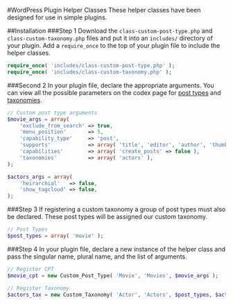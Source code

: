 #WordPress Plugin Helper Classes
These helper classes have been designed for use in simple plugins.

##Installation
###Step 1
Download the `class-custom-post-type.php` and `class-custom-taxonomy.php` files and put it into an `includes/` directory of your plugin.  Add a `require_once` to the top of your plugin file to include the helper classes.

```php
require_once( 'includes/class-custom-post-type.php' );
require_once( 'includes/class-custom-taxonomy.php' );
```

###Second 2
In your plugin file, declare the appropriate arguments.  You can view all the possible parameters on the codex page for [post types](http://codex.wordpress.org/Function_Reference/register_post_type) and [taxonomies](http://codex.wordpress.org/Function_Reference/register_taxonomy).

```php
// Custom post type arguments
$movie_args = array(
	'exclude_from_search' => true,
	'menu_position'       => 5,
	'capability_type'     => 'post',
	'supports'            => array( 'title', 'editor', 'author', 'thumbnail', 'excerpt', 'custom-fields' ),
	'capabilities'        => array( 'create_posts' => false ),
	'taxonomies'          => array( 'actors' ),
);

$actors_args = array(
	'heirarchial'   => false,
	'show_tagcloud' => false,
);
```

###Step 3
If registering a custom taxonomy a group of post types must also be declared.  These post types will be assigned our custom taxonomy.

````php
// Post Types
$post_types = array( 'movie' );
````


###Step 4
In your plugin file, declare a new instance of the helper class and pass the singular name, plural name, and the list of arguments.

```php
// Register CPT
$movie_cpt = new Custom_Post_Type( 'Movie', 'Movies', $movie_args );

// Register Taxonomy
$actors_tax = new Custom_Taxonomy( 'Actor', 'Actors', $post_types, $actors_args );
```

